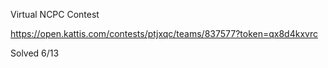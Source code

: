 Virtual NCPC Contest

https://open.kattis.com/contests/ptjxqc/teams/837577?token=qx8d4kxvrc

Solved 6/13
